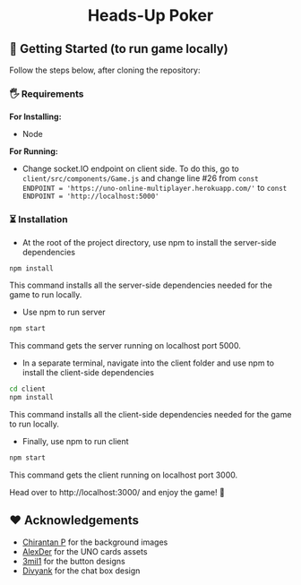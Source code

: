 <h1 align="center">Heads-Up Poker</h1>


## 🏁 Getting Started (to run game locally)

Follow the steps below, after cloning the repository:

### 🖐 Requirements

**For Installing:**

- Node

**For Running:**

- Change socket.IO endpoint on client side. To do this, go to `client/src/components/Game.js` and change line #26 from `const ENDPOINT = 'https://uno-online-multiplayer.herokuapp.com/'` to `const ENDPOINT = 'http://localhost:5000'`

### ⏳ Installation

- At the root of the project directory, use npm to install the server-side dependencies

```bash
npm install
```

This command installs all the server-side dependencies needed for the game to run locally.

- Use npm to run server

```bash
npm start
```

This command gets the server running on localhost port 5000.

- In a separate terminal, navigate into the client folder and use npm to install the client-side dependencies

```bash
cd client
npm install
```

This command installs all the client-side dependencies needed for the game to run locally.

- Finally, use npm to run client

```bash
npm start
```

This command gets the client running on localhost port 3000.

Head over to http://localhost:3000/ and enjoy the game! 🎉

## ❤️ Acknowledgements

* [Chirantan P](https://www.linkedin.com/in/chirantan-pradhan-76673019b/) for the background images
* [AlexDer](https://alexder.itch.io/) for the UNO cards assets
* [3mil1](https://codepen.io/3mil1) for the button designs
* [Divyank](https://codepen.io/Pahlaz) for the chat box design
